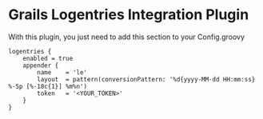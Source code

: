 Grails Logentries Integration Plugin
=================

With this plugin, you just need to add this section to your Config.groovy

```
logentries {
    enabled = true
    appender {
        name    = 'le'
        layout  = pattern(conversionPattern: '%d{yyyy-MM-dd HH:mm:ss} %-5p [%-18c{1}] %m%n')
        token   = '<YOUR_TOKEN>'
    }
}
```

